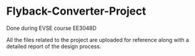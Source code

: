 # Flyback-Converter-Project
Done during EVSE course EE3048D

All the files related to the project are uploaded for reference along with a detailed report of the design process.
